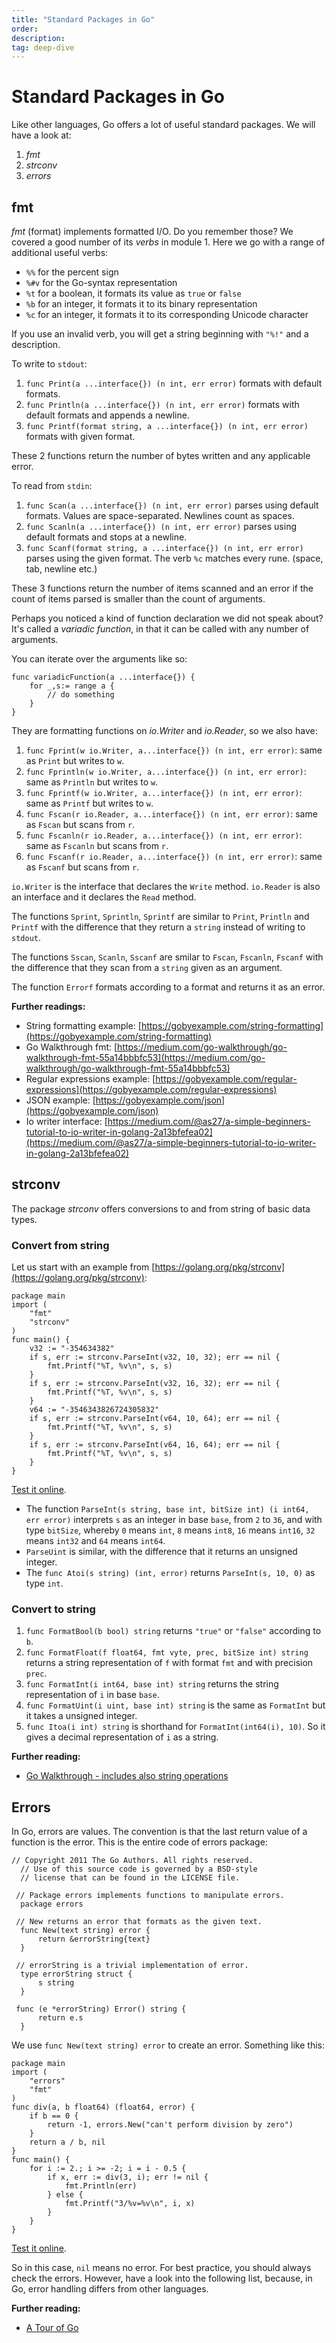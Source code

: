 ```yaml
---
title: "Standard Packages in Go"
order: 
description: 
tag: deep-dive
---
```


# Standard Packages in Go

Like other languages, Go offers a lot of useful standard packages. We will have a look at:

1. *fmt*
2. *strconv*
4. *errors*

## fmt

*fmt* (format) implements formatted I/O. Do you remember those? We covered a good number of its *verbs* in module 1. Here we go with a range of additional useful verbs:

- `%%`  for the percent sign
- `%#v` for the Go-syntax representation
- `%t`  for a boolean, it formats its value as `true` or `false`
- `%b`  for an integer, it formats it to its binary representation
- `%c`  for an integer, it formats it to its corresponding Unicode character

If you use an invalid verb, you will get a string beginning with `"%!"` and a description.

To write to `stdout`:

1. `func Print(a ...interface{}) (n int, err error)` formats with default formats.
2. `func Println(a ...interface{}) (n int, err error)` formats with default formats and appends a newline.
3. `func Printf(format string, a ...interface{}) (n int, err error)` formats with given format.

These 2 functions return the number of bytes written and any applicable error. 

To read from `stdin`:

1. `func Scan(a ...interface{}) (n int, err error)` parses using default formats. Values are space-separated. Newlines count as spaces.
2. `func Scanln(a ...interface{}) (n int, err error)` parses using default formats and stops at a newline. 
3. `func Scanf(format string, a ...interface{}) (n int, err error)` parses using the given format. The verb `%c` matches every rune. (space, tab, newline etc.)

These 3 functions return the number of items scanned and an error if the count of items parsed is smaller than the count of arguments.

Perhaps you noticed a kind of function declaration we did not speak about? It's called a *variadic function*, in that it can be called with any number of arguments. 

You can iterate over the arguments like so:

```golang
func variadicFunction(a ...interface{}) {
    for _,s:= range a {
        // do something
    }
}
```

They are formatting functions on *io.Writer* and *io.Reader*, so we also have:

1. `func Fprint(w io.Writer, a...interface{}) (n int, err error)`: same as `Print` but writes to `w`.
2. `func Fprintln(w io.Writer, a...interface{}) (n int, err error)`: same as `Println` but writes to `w`.
3. `func Fprintf(w io.Writer, a...interface{}) (n int, err error)`: same as `Printf` but writes to `w`.
4.  `func Fscan(r io.Reader, a...interface{}) (n int, err error)`: same as `Fscan` but scans from `r`.
5. `func Fscanln(r io.Reader, a...interface{}) (n int, err error)`: same as `Fscanln` but scans from `r`.
6. `func Fscanf(r io.Reader, a...interface{}) (n int, err error)`: same as `Fscanf` but scans from `r`.

`io.Writer` is the interface that declares the `Write` method. `io.Reader` is also an interface and it declares the `Read` method.

The functions `Sprint`, `Sprintln`, `Sprintf` are similar to `Print`, `Println` and `Printf` with the difference that they return a `string` instead of writing to `stdout`.

The functions `Sscan`, `Scanln`, `Sscanf` are smilar to `Fscan`, `Fscanln`, `Fscanf` with the difference that they scan from a `string` given as an argument.

The function `Errorf` formats according to a format and returns it as an error.

<HighlightBox type="reading">

**Further readings:**

- String formatting example: [https://gobyexample.com/string-formatting](https://gobyexample.com/string-formatting)
- Go Walkthrough fmt: [https://medium.com/go-walkthrough/go-walkthrough-fmt-55a14bbbfc53](https://medium.com/go-walkthrough/go-walkthrough-fmt-55a14bbbfc53)
- Regular expressions example: [https://gobyexample.com/regular-expressions](https://gobyexample.com/regular-expressions)
- JSON example: [https://gobyexample.com/json](https://gobyexample.com/json)
- Io writer interface: [https://medium.com/@as27/a-simple-beginners-tutorial-to-io-writer-in-golang-2a13bfefea02](https://medium.com/@as27/a-simple-beginners-tutorial-to-io-writer-in-golang-2a13bfefea02)

</HighlightBox>

## strconv

The package *strconv* offers conversions to and from string of basic data types.

### Convert from string

Let us start with an example from [https://golang.org/pkg/strconv](https://golang.org/pkg/strconv):

```golang
package main
import (
    "fmt"
    "strconv"
)
func main() {
    v32 := "-354634382"
    if s, err := strconv.ParseInt(v32, 10, 32); err == nil {
        fmt.Printf("%T, %v\n", s, s)
    }
    if s, err := strconv.ParseInt(v32, 16, 32); err == nil {
        fmt.Printf("%T, %v\n", s, s)
    }
    v64 := "-3546343826724305832"
    if s, err := strconv.ParseInt(v64, 10, 64); err == nil {
        fmt.Printf("%T, %v\n", s, s)
    }
    if s, err := strconv.ParseInt(v64, 16, 64); err == nil {
        fmt.Printf("%T, %v\n", s, s)
    }
}
```

<HighlightBox type="tip">

[Test it online](https://go.dev/play/p/GXstxF-6XVO).

</HighlightBox>

* The function `ParseInt(s string, base int, bitSize int) (i int64, err error)` interprets `s` as an integer in base `base`, from `2` to `36`, and with type `bitSize`, whereby `0` means `int`, `8` means `int8`, `16` means `int16`, `32` means `int32` and `64` means `int64`.
* `ParseUint` is similar, with the difference that it returns an unsigned integer. 
* The `func Atoi(s string) (int, error)` returns `ParseInt(s, 10, 0)` as type `int`.

### Convert to string

1. `func FormatBool(b bool) string` returns `"true"` or `"false"` according to `b`.
2. `func FormatFloat(f float64, fmt vyte, prec, bitSize int) string` returns a string representation of `f` with format `fmt` and with precision `prec`.
3. `func FormatInt(i int64, base int) string` returns the string representation of `i` in base `base`.
4. `func FormatUint(i uint, base int) string` is the same as `FormatInt` but it takes a unsigned integer.
5. `func Itoa(i int) string` is shorthand for `FormatInt(int64(i), 10)`. So it gives a decimal representation of `i` as a string.

<HighlightBox type="reading">

**Further reading:**

* [Go Walkthrough - includes also string operations](https://gobyexample.com/string-formatting)

</HighlightBox>

## Errors

In Go, errors are values. The convention is that the last return value of a function is the error. This is the entire code of errors package:

```golang
// Copyright 2011 The Go Authors. All rights reserved.
  // Use of this source code is governed by a BSD-style
  // license that can be found in the LICENSE file.
  
 // Package errors implements functions to manipulate errors.
  package errors
  
 // New returns an error that formats as the given text.
  func New(text string) error {
      return &errorString{text}
  }
  
 // errorString is a trivial implementation of error.
  type errorString struct {
      s string
  }
  
 func (e *errorString) Error() string {
      return e.s
  }
```

We use `func New(text string) error` to create an error. Something like this:

```golang
package main
import (
    "errors"
    "fmt"
)
func div(a, b float64) (float64, error) {
    if b == 0 {
        return -1, errors.New("can't perform division by zero")
    }
    return a / b, nil
}
func main() {
    for i := 2.; i >= -2; i = i - 0.5 {
        if x, err := div(3, i); err != nil {
            fmt.Println(err)
        } else {
            fmt.Printf("3/%v=%v\n", i, x)
        }
    }
}
```

<HighlightBox type="tip">

[Test it online](https://go.dev/play/p/k9U_6uCkL1r).

</HighlightBox>

So in this case, `nil` means no error. For best practice, you should always check the errors. However, have a look into the following list, because, in Go, error handling differs from other languages.

<HighlightBox type="reading">

**Further reading:**

* [A Tour of Go](https://tour.golang.org/)

</HighlightBox>

